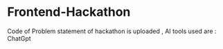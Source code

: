 # Frontend-Hackathon
Code of Problem statement of hackathon is uploaded , AI tools used are : ChatGpt
